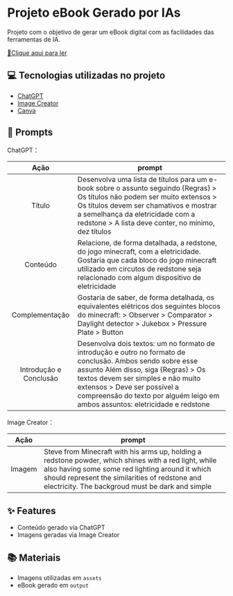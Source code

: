 # Projeto eBook Gerado por IAs
Projeto com o objetivo de gerar um eBook digital com as facilidades das ferramentas de IA. 

<a href="https://github.com/Kaic-Furushima/eBook-EletricidadeVermelha-DIO/blob/main/output/Eletricidade%20Vermelha.pdf" title="View PDF now"> 📕Clique aqui para ler</a>

## 💻 Tecnologias utilizadas no projeto

- [ChatGPT](https://chat.openai.com/) 
- [Image Creator](https://www.microsoft.com/pt-br/edge/features/image-creator)
- [Canva](https://www.canva.com)

## 🧠 Prompts


ChatGPT：

|   Ação   | prompt                                                                                                                                                                                                                                                                         |
| :------: | ------------------------------------------------------------------------------------------------------------------------------------------------------------------------------------------------------------------------------------------------------------------------------ |
|  Título  | Desenvolva uma lista de títulos para um e-book sobre o assunto seguindo {Regras} > Os títulos não podem ser muito extensos > Os títulos devem ser chamativos e mostrar a semelhança da eletricidade com a redstone > A lista deve conter, no mínimo, dez títulos                                                       |
| Conteúdo | Relacione, de forma detalhada, a redstone, do jogo minecraft, com a eletricidade. Gostaria que cada bloco do jogo minecraft utilizado em circutos de redstone seja relacionado com algum dispositivo de eletricidade |
| Complementação | Gostaria de saber, de forma detalhada, os equivalentes elétricos dos seguintes blocos do minecraft: > Observer > Comparator > Daylight detector > Jukebox > Pressure Plate > Button |
| Introdução e Conclusão | Desenvolva dois textos: um no formato de introdução e outro no formato de conclusão. Ambos sendo sobre esse assunto Além disso, siga {Regras} > Os textos devem ser simples e não muito extensos > Deve ser possível a compreensão do texto por alguém leigo em ambos assuntos: eletricidade e redstone |


Image Creator：

|  Ação  | prompt                                                                                 |
| :----: | -------------------------------------------------------------------------------------- |
| Imagem | Steve from Minecraft with his arms up, holding a redstone powder, which shines with a red light, while also having some some red lighting around it which should represent the similarities of redstone and electricity. The backgroud must be dark and simple |

## ✨ Features

- Conteúdo gerado via ChatGPT
- Imagens geradas via Image Creator

## 📚 Materiais

- Imagens utilizadas em `assets`
- eBook gerado em `output`
